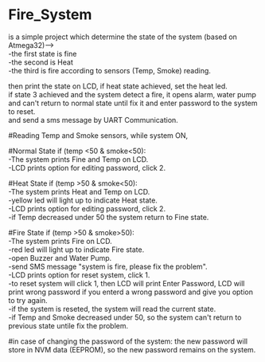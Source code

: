 # Fire_System 
is a simple project which determine the state of the system (based on Atmega32)-->             
-the first state is fine          
-the second is Heat             
-the third is fire according to sensors (Temp, Smoke) reading.                     

then print the state on LCD, if heat state achieved, set the heat led.            
if state 3 achieved and the system detect a fire, it opens alarm, water pump and can't return to normal state until fix it and enter password to the system to reset.          
and send a sms message by UART Communication. 

#Reading Temp and Smoke sensors, while system ON,           

#Normal State if (temp <50 & smoke<50):        
-The system prints Fine and Temp on LCD.            
-LCD prints option for editing password, click 2.           

#Heat State if (temp >50 & smoke<50):            
-The system prints Heat and Temp on LCD.             
-yellow led will light up to indicate Heat state.    
-LCD prints option for editing password, click 2.           
-if Temp decreased under 50 the system return to Fine state.              

#Fire State if (temp >50 & smoke>50):        
-The system prints Fire on LCD.              
-red led will light up to indicate Fire state.   
-open Buzzer and Water Pump.   
-send SMS message "system is fire, please fix the problem".  
-LCD prints option for reset system, click 1.                 
-to reset system will click 1, then LCD will print Enter Password, LCD will print wrong password if you enterd a wrong password and give you option to try again.           
-if the system is reseted, the system will read the current state.            
-if Temp and Smoke decreased under 50, so the system can't return to previous state untile fix the problem.             

#in case of changing the password of the system: the new password will store in NVM data (EEPROM), so the new password remains on the system.           
